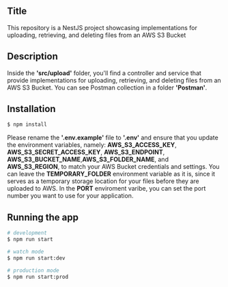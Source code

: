 
## Title

This repository is a NestJS project showcasing implementations for uploading, retrieving, and deleting files from an AWS S3 Bucket


##  Description
Inside the **'src/upload'** folder, you'll find a controller and service that provide implementations for uploading, retrieving, and deleting files from an AWS S3 Bucket. You can see Postman collection in a folder **'Postman'**. 

## Installation

```bash
$ npm install
```

Please rename the **'.env.example'** file to **'.env'** and ensure that you update the environment variables, namely: **AWS_S3_ACCESS_KEY**, **AWS_S3_SECRET_ACCESS_KEY**, **AWS_S3_ENDPOINT**, **AWS_S3_BUCKET_NAME**,**AWS_S3_FOLDER_NAME**,  and **AWS_S3_REGION**, to match your AWS Bucket credentials and settings. You can leave the **TEMPORARY_FOLDER** environment variable as it is, since it serves as a temporary storage location for your files before they are uploaded to AWS. 
In the **PORT** enviroment varibe, you can set the port number you want to use for your application.

## Running the app

```bash
# development
$ npm run start

# watch mode
$ npm run start:dev

# production mode
$ npm run start:prod
```



